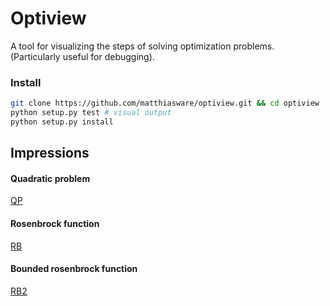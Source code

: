 # Optiview

A tool for visualizing the steps of solving optimization problems. (Particularly useful for debugging).

### Install
```sh
git clone https://github.com/matthiasware/optiview.git && cd optiview
python setup.py test # visual output
python setup.py install
```
## Impressions

#### Quadratic problem
[QP](/img/newton-convergence.png)
#### Rosenbrock function
[RB](/img/rb-bounded-approx.png)
#### Bounded rosenbrock function
[RB2](/img/rb-bounded-full-process.png)